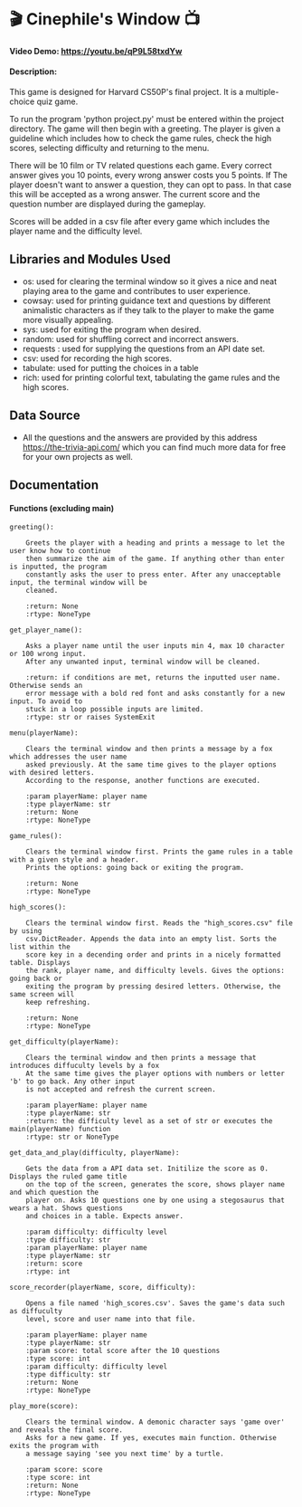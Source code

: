 # 🎬 Cinephile's Window 📺
#### Video Demo:  <https://youtu.be/qP9L58txdYw>
#### Description:
This game is designed for Harvard CS50P's final project. It is a multiple-choice quiz game.

To run the program 'python project.py' must be entered within the project directory. The game will then begin with a greeting. The player is given a guideline which includes how to check the game rules, check the high scores, selecting difficulty and returning to the menu.

There will be 10 film or TV related questions each game. Every correct answer gives you 10 points, every wrong answer costs you 5 points. If The player doesn't want to answer a question, they can opt to pass. In that case this will be accepted as a wrong answer. The current score and the question number are displayed during the gameplay.

Scores will be added in a csv file after every game which includes the player name and the difficulty level.



## Libraries and Modules Used
* os: used for clearing the terminal window so it gives a nice and neat playing area to the game and contributes to user experience.
* cowsay: used for printing guidance text and questions by different animalistic characters as if they talk to the player to make the game more visually appealing.
* sys: used for exiting the program when desired.
* random: used for shuffling correct and incorrect answers.
* requests : used for supplying the questions from an API date set.
* csv: used for recording the high scores.
* tabulate: used for putting the choices in a table
* rich: used for printing colorful text, tabulating the game rules and the high scores.

## Data Source
* All the questions and the answers are provided by this address <https://the-trivia-api.com/>  which you can find much more data for free for your own projects as well.

## Documentation
#### Functions (excluding main)


```hash
greeting():

    Greets the player with a heading and prints a message to let the user know how to continue
    then summarize the aim of the game. If anything other than enter is inputted, the program
    constantly asks the user to press enter. After any unacceptable input, the terminal window will be
    cleaned.

    :return: None
    :rtype: NoneType

get_player_name():

    Asks a player name until the user inputs min 4, max 10 character or 100 wrong input.
    After any unwanted input, terminal window will be cleaned.

    :return: if conditions are met, returns the inputted user name. Otherwise sends an
    error message with a bold red font and asks constantly for a new input. To avoid to
    stuck in a loop possible inputs are limited.
    :rtype: str or raises SystemExit

menu(playerName):

    Clears the terminal window and then prints a message by a fox which addresses the user name
    asked previously. At the same time gives to the player options with desired letters.
    According to the response, another functions are executed.

    :param playerName: player name
    :type playerName: str
    :return: None
    :rtype: NoneType

game_rules():

    Clears the terminal window first. Prints the game rules in a table with a given style and a header.
    Prints the options: going back or exiting the program.

    :return: None
    :rtype: NoneType

high_scores():

    Clears the terminal window first. Reads the "high_scores.csv" file by using
    csv.DictReader. Appends the data into an empty list. Sorts the list within the
    score key in a decending order and prints in a nicely formatted table. Displays
    the rank, player name, and difficulty levels. Gives the options: going back or
    exiting the program by pressing desired letters. Otherwise, the same screen will
    keep refreshing.

    :return: None
    :rtype: NoneType

get_difficulty(playerName):

    Clears the terminal window and then prints a message that introduces diffuculty levels by a fox
    At the same time gives the player options with numbers or letter 'b' to go back. Any other input
    is not accepted and refresh the current screen.

    :param playerName: player name
    :type playerName: str
    :return: the difficulty level as a set of str or executes the main(playerName) function
    :rtype: str or NoneType

get_data_and_play(difficulty, playerName):

    Gets the data from a API data set. Initilize the score as 0. Displays the ruled game title
    on the top of the screen, generates the score, shows player name and which question the
    player on. Asks 10 questions one by one using a stegosaurus that wears a hat. Shows questions
    and choices in a table. Expects answer.

    :param difficulty: difficulty level
    :type difficulty: str
    :param playerName: player name
    :type playerName: str
    :return: score
    :rtype: int

score_recorder(playerName, score, difficulty):

    Opens a file named 'high_scores.csv'. Saves the game's data such as diffuculty
    level, score and user name into that file.

    :param playerName: player name
    :type playerName: str
    :param score: total score after the 10 questions
    :type score: int
    :param difficulty: difficulty level
    :type difficulty: str
    :return: None
    :rtype: NoneType

play_more(score):

    Clears the terminal window. A demonic character says 'game over' and reveals the final score.
    Asks for a new game. If yes, executes main function. Otherwise exits the program with
    a message saying 'see you next time' by a turtle.

    :param score: score
    :type score: int
    :return: None
    :rtype: NoneType